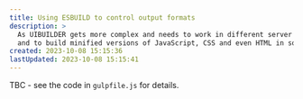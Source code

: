 ```yaml
---
title: Using ESBUILD to control output formats
description: >
  As UIBUILDER gets more complex and needs to work in different server and client environments, it is more important to control JavaScript output formats
  and to build minified versions of JavaScript, CSS and even HTML in some cases. The ESBUILD tool is used for this along with GULP for automation.
created: 2023-10-08 15:15:36
lastUpdated: 2023-10-08 15:15:41
---
```


TBC - see the code in `gulpfile.js` for details.
